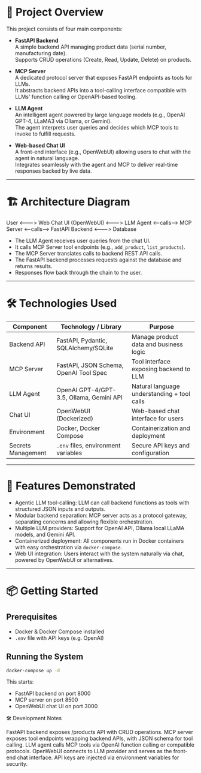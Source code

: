 # 🚀 Project Overview

This project consists of four main components:

- **FastAPI Backend**  
  A simple backend API managing product data (serial number, manufacturing date).  
  Supports CRUD operations (Create, Read, Update, Delete) on products.

- **MCP Server**  
  A dedicated protocol server that exposes FastAPI endpoints as tools for LLMs.  
  It abstracts backend APIs into a tool-calling interface compatible with LLMs' function calling or OpenAPI-based tooling.

- **LLM Agent**  
  An intelligent agent powered by large language models (e.g., OpenAI GPT-4, LLaMA3 via Ollama, or Gemini).  
  The agent interprets user queries and decides which MCP tools to invoke to fulfill requests.

- **Web-based Chat UI**  
  A front-end interface (e.g., OpenWebUI) allowing users to chat with the agent in natural language.  
  Integrates seamlessly with the agent and MCP to deliver real-time responses backed by live data.

---

# 🏗️ Architecture Diagram

User <---> Web Chat UI (OpenWebUI) <---> LLM Agent <--calls--> MCP Server <--calls--> FastAPI Backend <---> Database


- The LLM Agent receives user queries from the chat UI.  
- It calls MCP Server tool endpoints (e.g., `add_product`, `list_products`).  
- The MCP Server translates calls to backend REST API calls.  
- The FastAPI backend processes requests against the database and returns results.  
- Responses flow back through the chain to the user.

---

# 🛠️ Technologies Used

| Component     | Technology / Library                 | Purpose                                           |
|---------------|-----------------------------------|--------------------------------------------------|
| Backend API   | FastAPI, Pydantic, SQLAlchemy/SQLite | Manage product data and business logic           |
| MCP Server    | FastAPI, JSON Schema, OpenAI Tool Spec | Tool interface exposing backend to LLM           |
| LLM Agent     | OpenAI GPT-4/GPT-3.5, Ollama, Gemini API | Natural language understanding + tool calls      |
| Chat UI       | OpenWebUI (Dockerized)             | Web-based chat interface for users                |
| Environment   | Docker, Docker Compose             | Containerization and deployment                    |
| Secrets Management | `.env` files, environment variables | Secure API keys and configuration                 |

---

# 🔧 Features Demonstrated

- Agentic LLM tool-calling: LLM can call backend functions as tools with structured JSON inputs and outputs.  
- Modular backend separation: MCP server acts as a protocol gateway, separating concerns and allowing flexible orchestration.  
- Multiple LLM providers: Support for OpenAI API, Ollama local LLaMA models, and Gemini API.  
- Containerized deployment: All components run in Docker containers with easy orchestration via `docker-compose`.  
- Web UI integration: Users interact with the system naturally via chat, powered by OpenWebUI or alternatives.

---

# 📦 Getting Started

## Prerequisites

- Docker & Docker Compose installed  
- `.env` file with API keys (e.g. OpenAI)

## Running the System

```bash
docker-compose up -d
```

This starts:

- FastAPI backend on port 8000
- MCP server on port 8500
- OpenWebUI chat UI on port 3000

🛠️ Development Notes

FastAPI backend exposes /products API with CRUD operations.
MCP server exposes tool endpoints wrapping backend APIs, with JSON schema for tool calling.
LLM agent calls MCP tools via OpenAI function calling or compatible protocols.
OpenWebUI connects to LLM provider and serves as the front-end chat interface.
API keys are injected via environment variables for security.